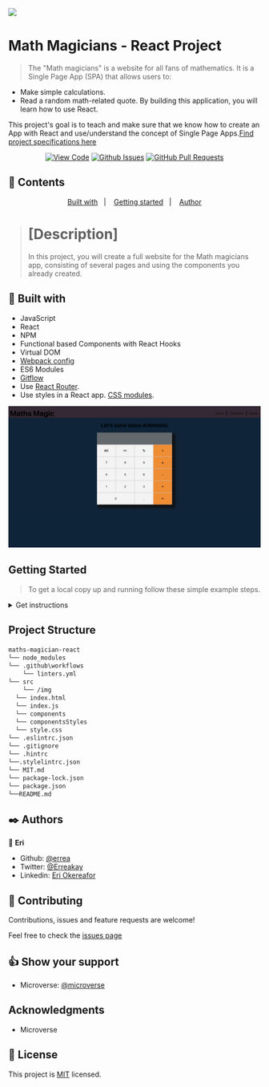 ![](https://img.shields.io/badge/Microverse-blueviolet)

# Math Magicians - React Project

> The "Math magicians" is a website for all fans of mathematics. It is a Single Page App (SPA) that allows users to:

* Make simple calculations.
* Read a random math-related quote. By building this application, you will learn how to use React.

This project's goal is to teach and make sure that we know how to create an App with React and use/understand the concept of Single Page Apps.[Find project specifications here](https://github.com/microverseinc/curriculum-react-redux/blob/main/math-magicians/sneak_peek.md)
      

<div align="center">

[![View Code](https://img.shields.io/badge/View%20-Code-green)](https://github.com/errea/maths-magician-react)
[![Github Issues](https://img.shields.io/badge/GitHub-Issues-orange)](https://github.com/errea/maths-magician-react/issues)
[![GitHub Pull Requests](https://img.shields.io/badge/GitHub-Pull%20Requests-blue)](https://github.com/errea/maths-magician-react/pull/2)

</div>

## 📝 Contents

<p align="center">
<a href="#with">Built with</a>&nbsp;&nbsp;&nbsp;|&nbsp;&nbsp;&nbsp;
<a href="#gs">Getting started</a>&nbsp;&nbsp;&nbsp;|&nbsp;&nbsp;&nbsp;
<a href="#author">Author</a>
</p>

># [Description]
>In this project, you will create a full website for the Math magicians app, consisting of several pages and using the components you already created.



## 🔧 Built with<a name = "with"></a>

- JavaScript
- React
- NPM
- Functional based Components with React Hooks 
- Virtual DOM
- [Webpack config](hhttps://webpack.js.org/guides/getting-started/)
- ES6 Modules 
- [Gitflow](https://github.com/microverseinc/curriculum-transversal-skills/blob/main/git-github/articles/gitflow.md)
- Use [React Router](https://reactrouter.com/).
- Use styles in a React app. [CSS modules](https://github.com/css-modules/css-modules).

  

![screenshot](./src/img/screen-shot2.png)
## Getting Started <a name = "gs"></a>
> To get a local copy up and running follow these simple example steps.

<details>
  <summary>Get instructions</summary>

```
$ cd <folder>
```

~~~bash
$ git clone https://github.com/errea/maths-magician-react.git
$ cd maths-magician-react folder
~~~

Run `yarn Install` to install the node modules and webpacker.

Run `yarn build` to build the bundler.

Run `yarn start`  opens on `http://localhost:8080/` in your browser.

## Set up
* Open your terminal and locate the folder you want to clone the repository and follow the steps above to install

</details>

## Project Structure

    maths-magician-react
    └── node_modules
    └── .github\workflows
        └── linters.yml
    └── src
        └── /img
      └── index.html
      └── index.js   
      └── components
      └── componentsStyles 
      └── style.css
    └── .eslintrc.json
    └── .gitignore
    └── .hintrc
    └──.stylelintrc.json
    └── MIT.md
    └── package-lock.json
    └── package.json
    └──README.md

## ✒️  Authors <a name = "author"></a>

👤 **Eri**

- Github: [@errea](https://github.com/errea)
- Twitter: [@Erreakay](https://github.com/errea)
- Linkedin: [Eri Okereafor](https://www.linkedin.com/in/eri-ngozi-okereafor/)
  
## 🤝 Contributing

Contributions, issues and feature requests are welcome!

Feel free to check the [issues page](https://github.com/errea/maths-magician-react/issues)
## 👍 Show your support

- Microverse: [@microverse](https://www.microverse.org/)

## Acknowledgments

- Microverse

## 📝 License

This project is [MIT](./MIT.md) licensed.

